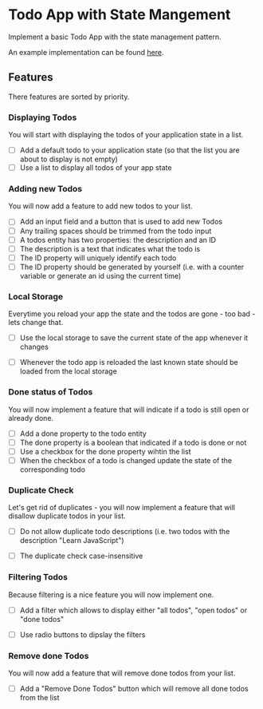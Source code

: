 # Todo App with State Mangement

Implement a basic Todo App with the state management pattern.

An example implementation can be found [here](https://bootcamp-todo-app.stackblitz.io/).

## Features

There features are sorted by priority.

### Displaying Todos

You will start with displaying the todos of your application state in a list.

- [ ] Add a default todo to your application state (so that the list you are about to display is not empty)
- [ ] Use a list to display all todos of your app state

### Adding new Todos

You will now add a feature to add new todos to your list.

- [ ] Add an input field and a button that is used to add new Todos
- [ ] Any trailing spaces should be trimmed from the todo input 
- [ ] A todos entity has two properties: the description and an ID
- [ ] The description is a text that indicates what the todo is
- [ ] The ID property will uniquely identify each todo
- [ ] The ID property should be generated by yourself (i.e. with a counter variable or generate an id using the current time)

### Local Storage

Everytime you reload your app the state and the todos are gone - too bad - lets change that.

- [ ] Use the local storage to save the current state of the app whenever it changes
- [ ] Whenever the todo app is reloaded the last known state should be loaded from the local storage


### Done status of Todos

You will now implement a feature that will indicate if a todo is still open or already done.

- [ ] Add a done property to the todo entity
- [ ] The done property is a boolean that indicated if a todo is done or not
- [ ] Use a checkbox for the done property wihtin the  list
- [ ] When the checkbox of a todo is changed update the state of the corresponding todo

### Duplicate Check

Let's get rid of duplicates - you will now implement a feature that will disallow duplicate todos in your list.

- [ ] Do not allow duplicate todo descriptions (i.e. two todos with the description "Learn JavaScript")
- [ ] The duplicate check case-insensitive


### Filtering Todos

Because filtering is a nice feature you will now implement one.

- [ ] Add a filter which allows to display either "all todos", "open todos" or "done todos"
- [ ] Use radio buttons to dipslay the filters


### Remove done Todos

You will now add a feature that will remove done todos from your list.

- [ ] Add a "Remove Done Todos" button which will remove all done todos from the list